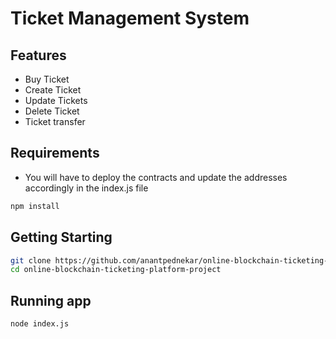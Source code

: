 # Ticket Management System



## Features
- Buy Ticket
- Create Ticket
- Update Tickets
- Delete Ticket
- Ticket transfer

## Requirements
- You will have to deploy the contracts and update the addresses accordingly in the index.js file
```bash
npm install
```

## Getting Starting

   ```bash
git clone https://github.com/anantpednekar/online-blockchain-ticketing-platform-project.git
cd online-blockchain-ticketing-platform-project
```

## Running app
   ```bash
node index.js
```
